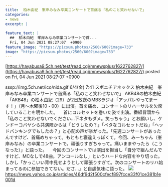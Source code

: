 ```yaml
---
title:  柏木由紀　峯岸みなみ卒業コンサートで首痛る「私のこと笑わせないで」  
categories:
- news
excerpt: |
  
feature_text: |
  ##  柏木由紀　峯岸みなみ卒業コンサートで首...
  Fri, 04 Jun 2021 08:27:07  +0900
feature_image: "https://picsum.photos/2560/600?image=733"
image: "https://picsum.photos/2560/600?image=733"
---
```


[https://hayabusa9.5ch.net/test/read.cgi/mnewsplus/1622762827/](https://hayabusa9.5ch.net/test/read.cgi/mnewsplus/1622762827/)
posted on Fri, 04 Jun 2021 08:27:07  +0900

<!--more-->

sssp://img.5ch.net/ico/nida.gif 6/4(金) 7:41 スポニチアネックス 柏木由紀　峯岸みなみ卒業コンサートで首痛る「私のこと笑わせないで」 AKB48の柏木由紀 　「AKB48」の柏木由紀（29）が2日放送のMBSラジオ「アッパレやってまーす！」（月〜木曜後10・00）に出演。首を痛め、コンサートのリハーサルを欠席していることを明かした。 　首にコルセットを巻いた姿で出演。番組冒頭から「私のこと笑わせないでください…下ネタもダメ。笑っちゃう」とお願いし、ケンドーコバヤシら共演陣からは「どうしたの？」「ベタなコルセットだね」「ヘッドバンキングでもしたの？」と心配の声が挙がった。「先週コンサートがあったんですけど、首痛めちゃって。もともと寝違えっぽくて。今回、みーちゃん（峯岸みなみ）の卒業コンサートで。頑張りすぎちゃって。痛いままやったら（こうなった）」と語った。 　今回のコンサートでは演出を担当し「自分で組んだんですけど、MCなしで48曲。アンコールなし」というハードな内容をやり切った。しかし「かっこいい背中見せようとして頑張りすぎて。次のコンサートのリハ始まってるのに参加できてない。ださ…」と自虐気味に語った。 ![](https://amd-pctr.c.yimg.jp/r/iwiz-amd/20210604-00000106-spnannex-000-5-view.jpg) https://news.yahoo.co.jp/articles/46df9d2f500cfecf897fcce33f01ce381b1e001d
